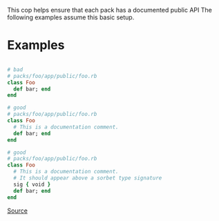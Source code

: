 
This cop helps ensure that each pack has a documented public API
The following examples assume this basic setup.

# Examples

```ruby

# bad
# packs/foo/app/public/foo.rb
class Foo
  def bar; end
end

# good
# packs/foo/app/public/foo.rb
class Foo
  # This is a documentation comment.
  def bar; end
end

# good
# packs/foo/app/public/foo.rb
class Foo
  # This is a documentation comment.
  # It should appear above a sorbet type signature
  sig { void }
  def bar; end
end
```

[Source](http://www.rubydoc.info/gems/rubocop/RuboCop/Cop/Packs/DocumentedPublicApis)